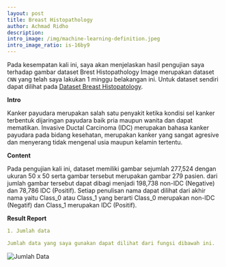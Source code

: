 ```yaml
--- 
layout: post
title: Breast Histopathology
author: Achmad Ridho
description: 
intro_image: /img/machine-learning-definition.jpeg
intro_image_ratio: is-16by9
---
```


Pada kesempatan kali ini, saya akan menjelaskan hasil pengujian saya terhadap gambar dataset Brest Histopathology Image merupakan dataset `CNN` yang telah saya lakukan 1 minggu belakangan ini.
Untuk dataset sendiri dapat dilihat pada [Dataset Breast Histopatology](https://www.kaggle.com/paultimothymooney/breast-histopathology-images/).

**Intro**

Kanker payudara merupakan salah satu penyakit ketika kondisi sel kanker terbentuk dijaringan payudara baik pria maupun wanita dan dapat mematikan. Invasive Ductal Carcinoma (IDC) merupakan bahasa kanker payudara pada bidang kesehatan, merupakan kanker yang sangat agresive dan menyerang tidak mengenal usia maupun kelamin tertentu.

**Content**

Pada pengujian kali ini, dataset memiliki gambar sejumlah 277,524 dengan ukuran 50 x 50 serta gambar tersebut merupakan gambar 279 pasien. dari jumlah gambar tersebut dapat dibagi menjadi 198,738 non-IDC (Negative) dan 78,786 IDC (Positif). Setiap penulisan nama dapat dilihat dari akhir nama yaitu Class_0 atau Class_1 yang berarti Class_0 merupakan non-IDC (Negatif) dan Class_1 merupakan IDC (Positif). 

**Result Report**
```yaml 
1. Jumlah data

Jumlah data yang saya gunakan dapat dilihat dari fungsi dibawah ini.
```
<img src="{{ site.url }}{{ site.baseurl }}/img/jumlah-data.png" alt="Jumlah Data">


